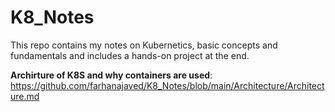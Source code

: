 # K8_Notes

This repo contains my notes on Kubernetics, basic concepts and fundamentals and includes a hands-on project at the end. 

**Archirture of K8S and why containers are used**: https://github.com/farhanajaved/K8_Notes/blob/main/Architecture/Architecture.md

